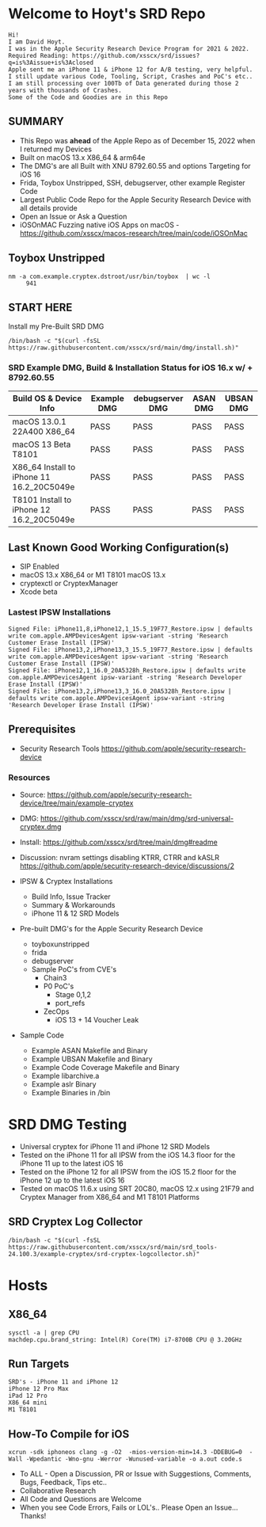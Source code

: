 # Welcome to Hoyt's SRD Repo
```
Hi! 
I am David Hoyt. 
I was in the Apple Security Research Device Program for 2021 & 2022.
Required Reading: https://github.com/xsscx/srd/issues?q=is%3Aissue+is%3Aclosed 
Apple sent me an iPhone 11 & iPhone 12 for A/B testing, very helpful. 
I still update various Code, Tooling, Script, Crashes and PoC's etc..
I am still processing over 100Tb of Data generated during those 2 years with thousands of Crashes. 
Some of the Code and Goodies are in this Repo
```
## SUMMARY
- This Repo was __ahead__ of the Apple Repo as of December 15, 2022 when I returned my Devices
- Built on macOS 13.x X86_64 & arm64e
- The DMG's are all Built with XNU 8792.60.55 and options Targeting for iOS 16
- Frida, Toybox Unstripped, SSH, debugserver, other example Register Code
- Largest Public Code Repo for the Apple Security Research Device with all details provide
- Open an Issue or Ask a Question
- iOSOnMAC Fuzzing native iOS Apps on macOS - https://github.com/xsscx/macos-research/tree/main/code/iOSOnMac

Toybox Unstripped
-----------
```
nm -a com.example.cryptex.dstroot/usr/bin/toybox  | wc -l
     941
```
## START HERE

Install my Pre-Built SRD DMG
```
/bin/bash -c "$(curl -fsSL https://raw.githubusercontent.com/xsscx/srd/main/dmg/install.sh)"
```

### SRD Example DMG, Build & Installation Status for iOS 16.x w/ + 8792.60.55
| Build OS & Device Info           | Example DMG   |  debugserver DMG  |  ASAN DMG     | UBSAN DMG 
| -------------------------------- | ------------- | ------------- | ------------- | -------------
| macOS 13.0.1 22A400 X86_64       | PASS          | PASS          | PASS          | PASS          
| macOS 13 Beta T8101  | PASS          | PASS          | PASS          | PASS 
| X86_64 Install to iPhone 11 16.2_20C5049e    | PASS         | PASS         | PASS          | PASS
| T8101 Install to iPhone 12 16.2_20C5049e    | PASS          | PASS          | PASS          | PASS 

## Last Known Good Working Configuration(s)
- SIP Enabled
- macOS 13.x X86_64 or M1 T8101 macOS 13.x
- cryptexctl or CryptexManager
- Xcode beta

### Lastest IPSW Installations 
```
Signed File: iPhone11,8,iPhone12,1_15.5_19F77_Restore.ipsw | defaults write com.apple.AMPDevicesAgent ipsw-variant -string 'Research Customer Erase Install (IPSW)' 
Signed File: iPhone13,2,iPhone13,3_15.5_19F77_Restore.ipsw | defaults write com.apple.AMPDevicesAgent ipsw-variant -string 'Research Customer Erase Install (IPSW)'
Signed File: iPhone12,1_16.0_20A5328h_Restore.ipsw | defaults write com.apple.AMPDevicesAgent ipsw-variant -string 'Research Developer Erase Install (IPSW)'
Signed File: iPhone13,2,iPhone13,3_16.0_20A5328h_Restore.ipsw | defaults write com.apple.AMPDevicesAgent ipsw-variant -string 'Research Developer Erase Install (IPSW)'
```

## Prerequisites
- Security Research Tools https://github.com/apple/security-research-device

### Resources
- Source: https://github.com/apple/security-research-device/tree/main/example-cryptex
- DMG: https://github.com/xsscx/srd/raw/main/dmg/srd-universal-cryptex.dmg
- Install: https://github.com/xsscx/srd/tree/main/dmg#readme
- Discussion: nvram settings disabling KTRR, CTRR and kASLR https://github.com/apple/security-research-device/discussions/2

- IPSW & Cryptex Installations 
    -  Build Info, Issue Tracker
    -  Summary & Workarounds 
    -  iPhone 11 & 12 SRD Models 
- Pre-built DMG's for the Apple Security Research Device 
    - toyboxunstripped
    - frida
    - debugserver
    - Sample PoC's from CVE's
        - Chain3
        - P0 PoC's
            - Stage 0,1,2
            - port_refs
        - ZecOps 
            - iOS 13 + 14 Voucher Leak 
- Sample Code
    - Example ASAN Makefile and Binary
    - Example UBSAN Makefile and Binary
    - Example Code Coverage Makefile and Binary
    - Example libarchive.a
    - Example aslr Binary
    - Example Binaries in /bin
# SRD DMG Testing
- Universal cryptex for iPhone 11 and iPhone 12 SRD Models 
- Tested on the iPhone 11 for all IPSW from the iOS 14.3 floor for the iPhone 11 up to the latest iOS 16 
- Tested on the iPhone 12 for all IPSW from the iOS 15.2 floor for the iPhone 12 up to the latest iOS 16
- Tested on macOS 11.6.x using SRT 20C80, macOS 12.x using 21F79 and Cryptex Manager from X86_64 and M1 T8101 Platforms 

SRD Cryptex Log Collector
---
```
/bin/bash -c "$(curl -fsSL https://raw.githubusercontent.com/xsscx/srd/main/srd_tools-24.100.3/example-cryptex/srd-cryptex-logcollector.sh)"
```

# Hosts
X86_64
---
```
sysctl -a | grep CPU
machdep.cpu.brand_string: Intel(R) Core(TM) i7-8700B CPU @ 3.20GHz
```

Run Targets
---
```
SRD's - iPhone 11 and iPhone 12
iPhone 12 Pro Max
iPad 12 Pro
X86_64 mini
M1 T8101
```
How-To Compile for iOS
-----
```
xcrun -sdk iphoneos clang -g -O2  -mios-version-min=14.3 -DDEBUG=0  -Wall -Wpedantic -Wno-gnu -Werror -Wunused-variable -o a.out code.s
```
* To ALL - Open a Discussion, PR or Issue with Suggestions, Comments, Bugs, Feedback, Tips etc..
* Collaborative Research
* All Code and Questions are Welcome 
* When you see Code Errors, Fails or LOL's.. Please Open an Issue... Thanks!
